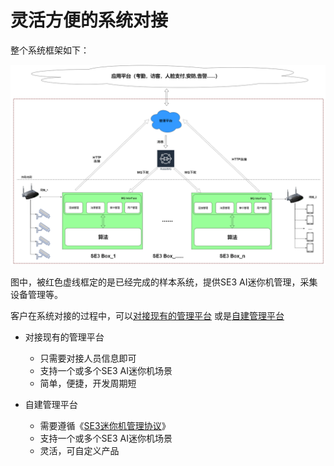 # 灵活方便的系统对接

整个系统框架如下：

![](../../imgs/Arch.png)

图中，被红色虚线框定的是已经完成的样本系统，提供SE3 AI迷你机管理，采集设备管理等。

客户在系统对接的过程中，可以[对接现有的管理平台](dui-jie-guan-li-ping-tai/README.md) 或是[自建管理平台](../xi-tong-dui-jie-shuo-ming-shu/dui-jie-SE3-he-zi\README.md)

+ 对接现有的管理平台
  + 只需要对接人员信息即可
  + 支持一个或多个SE3 AI迷你机场景
  + 简单，便捷，开发周期短

+ 自建管理平台
  + 需要遵循《[SE3迷你机管理协议](../xi-tong-dui-jie-shuo-ming-shu/dui-jie-SE3-he-zi\README.md)》
  + 支持一个或多个SE3 AI迷你机场景
  + 灵活，可自定义产品